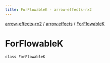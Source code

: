 ```yaml
---
title: ForFlowableK - arrow-effects-rx2
---
```


[arrow-effects-rx2](../index.html) / [arrow.effects](index.html) / [ForFlowableK](./-for-flowable-k.html)

# ForFlowableK

`class ForFlowableK`